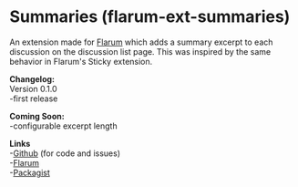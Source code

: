 # Summaries (flarum-ext-summaries)

An extension made for [Flarum](https://github.com/flarum/flarum) which adds a summary excerpt to each discussion on the discussion list page. This was inspired by the same behavior in Flarum's Sticky extension. 

**Changelog:**  
Version 0.1.0  
-first release

**Coming Soon:**  
-configurable excerpt length

**Links**  
-[Github](https://github.com/jordanjay29/flarum-ext-summaries) (for code and issues)  
-[Flarum](https://discuss.flarum.org/d/2151-summaries-showing-excerpts-on-discussions-page)  
-[Packagist](https://packagist.org/packages/jordanjay29/flarum-ext-summaries)  